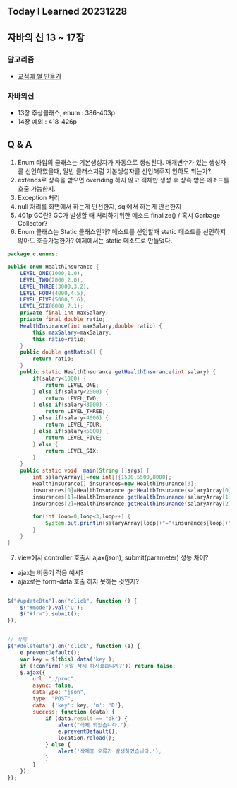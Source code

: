 Today I Learned 20231228
---

## 자바의 신 13 ~ 17장

###  알고리즘 
  -  [교점에 별 만들기](https://blog.naver.com/melody-story/223305637304)

### 자바의신
- 13장 추상클래스, enum : 386-403p
- 14장 예외 : 418-426p


## Q & A 

1. Enum 타입의 클래스는 기본생성자가 자동으로 생성된다. 매개변수가 있는 생성자를 선언하였을때, 일반 클래스처럼 기본생성자를 선언해주지 안하도 되는가?
2. extends로 상속을 받으면 overiding 하지 않고 객체만 생성 후 상속 받은 메소드를 호출 가능한지.
3. Exception 처리
4. null 처리를 화면에서 하는게 안전한지, sql에서 하는게 안전한지
5. 401p GC란? GC가 발생할 때 처리하기위한 메소드 finalize()  /  혹시 Garbage Collector?
6. Enum 클래스는 Static 클래스인가? 메소드를 선언할때 static 메소드를 선언하지 않아도 호출가능한가? 예제에서는 static 메소드로 만들었다.
```java
package c.enums;

public enum HealthInsurance {
	LEVEL_ONE(1000,1.0),
	LEVEL_TWO(2000,2.0),
	LEVEL_THREE(3000,3.2),
	LEVEL_FOUR(4000,4.5),
	LEVEL_FIVE(5000,5.6),
	LEVEL_SIX(6000,7.1);
	private final int maxSalary;
	private final double ratio;
	HealthInsurance(int maxSalary,double ratio) {
		this.maxSalary=maxSalary;
		this.ratio=ratio;
	}
	public double getRatio() {
		return ratio;
	}
	public static HealthInsurance getHealthInsurance(int salary) {
		if(salary<1000) {
			return LEVEL_ONE;
		} else if(salary<2000) {
			return LEVEL_TWO;
		} else if(salary<3000) {
			return LEVEL_THREE;
		} else if(salary<4000) {
			return LEVEL_FOUR;
		} else if(salary<5000) {
			return LEVEL_FIVE;
		} else {
			return LEVEL_SIX;
		}
	}
	public static void  main(String []args) {
		int salaryArray[]=new int[]{1500,5500,8000};
		HealthInsurance[] insurances=new HealthInsurance[3];
		insurances[0]=HealthInsurance.getHealthInsurance(salaryArray[0]);
		insurances[1]=HealthInsurance.getHealthInsurance(salaryArray[1]);
		insurances[2]=HealthInsurance.getHealthInsurance(salaryArray[2]);
		
		for(int loop=0;loop<3;loop++) {
			System.out.println(salaryArray[loop]+"="+insurances[loop]+","+insurances[loop].getRatio());
		}
	}
}
```
7. view에서 controller 호출시 ajax(json), submit(parameter) 성능 차이?
- ajax는 비동기 적응 예시?
- ajax로는 form-data 호출 하지 못하는 것인지?


```javascript

$("#updateBtn").on("click", function () {
    $("#mode").val('U');
    $("#frm").submit();
});


// 삭제
$("#deleteBtn").on('click', function (e) {
    e.preventDefault();
    var key = $(this).data('key');
    if (!confirm('정말 삭제 하시겠습니까?')) return false;
    $.ajax({
        url: "./proc",
        async: false,
        dataType: "json",
        type: "POST",
        data: {'key': key, 'm': 'D'},
        success: function (data) {
            if (data.result == "ok") {
                alert("삭제 되었습니다.");
                e.preventDefault();
                location.reload();
            } else {
                alert('삭제중 오류가 발생하였습니다.');
            }
        }
    });
});
```